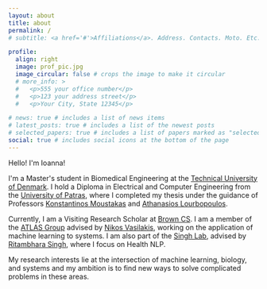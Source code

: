 ```yaml
---
layout: about
title: about
permalink: /
# subtitle: <a href='#'>Affiliations</a>. Address. Contacts. Moto. Etc.

profile:
  align: right
  image: prof_pic.jpg
  image_circular: false # crops the image to make it circular
  # more_info: >
  #   <p>555 your office number</p>
  #   <p>123 your address street</p>
  #   <p>Your City, State 12345</p>

# news: true # includes a list of news items
# latest_posts: true # includes a list of the newest posts
# selected_papers: true # includes a list of papers marked as "selected={true}"
social: true # includes social icons at the bottom of the page
---
```


Hello! I'm Ioanna!

I'm a Master's student in Biomedical Engineering at the [Technical University of Denmark](https://www.dtu.dk/english/). I hold a Diploma in Electrical and Computer Engineering from the [University of Patras](https://www.upatras.gr/en/), where I completed my thesis under the guidance of Professors [Konstantinos Moustakas](https://www.vvr.ece.upatras.gr/) and [Athanasios Lourbopoulos](https://www.pharmacology-research.gr/portal/en/home-neuro).

Currently, I am a Visiting Research Scholar at [Brown CS](https://cs.brown.edu/).
I am a member of the [ATLAS Group](https://atlas.cs.brown.edu/) advised by [Nikos Vasilakis](https://nikos.vasilak.is/), working on the application of machine learning to systems.
I am also part of the [Singh Lab](https://rsinghlab.org/), advised by [Ritambhara Singh](https://ritambharasingh.com/), where I focus on Health NLP.

My research interests lie at the intersection of machine learning, biology, and systems and my ambition is to find new ways to solve complicated problems in these areas.

<!--
Put your address / P.O. box / other info right below your picture. You can also disable any of these elements by editing `profile` property of the YAML header of your `_pages/about.md`. Edit `_bibliography/papers.bib` and Jekyll will render your [publications page](/al-folio/publications/) automatically. -->

<!--
Link to your social media connections, too. This theme is set up to use [Font Awesome icons](https://fontawesome.com/) and [Academicons](https://jpswalsh.github.io/academicons/), like the ones below. Add your Facebook, Twitter, LinkedIn, Google Scholar, or just disable all of them.

 -->
